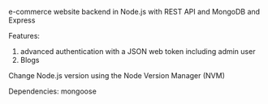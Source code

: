e-commerce website backend in Node.js with REST API and MongoDB and Express

Features: 
1)  advanced authentication with a JSON web token including admin user
2)  Blogs


Change Node.js version using the Node Version Manager (NVM)

Dependencies: mongoose

